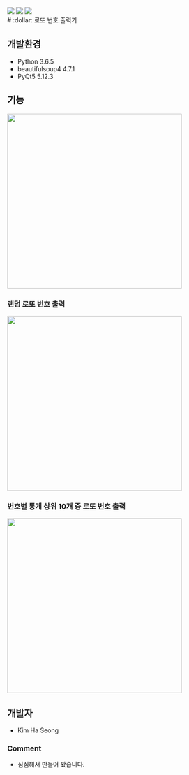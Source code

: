 <div>
<img src ='https://img.shields.io/badge/python-3.6.5-green.svg'>
<img src ='https://img.shields.io/badge/PyQt5-5.12.3-blue.svg'>
<img src ='https://img.shields.io/github/license/Has3ong/KaKao_Suwon.svg'>
</div>
# :dollar: 로또 번호 출력기

## 개발환경

- Python 3.6.5
- beautifulsoup4 4.7.1
- PyQt5 5.12.3

## 기능

<img width="400" src="https://user-images.githubusercontent.com/44635266/60759255-123e8280-a05d-11e9-8f90-28e33021b8fc.png">

### 랜덤 로또 번호 출력

<img width="400" src="https://user-images.githubusercontent.com/44635266/60759274-66496700-a05d-11e9-980b-e5d08b834520.png">

### 번호별 통계 상위 10개 중 로또 번호 출력 

<img width="400" src="https://user-images.githubusercontent.com/44635266/60759280-7d885480-a05d-11e9-82a8-87a550894a40.png">

## 개발자

- Kim Ha Seong

### Comment
- 심심해서 만들어 봤습니다.
